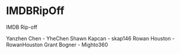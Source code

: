 # IMDBRipOff
IMDB Rip-off

Yanzhen Chen - YheChen
Shawn Kapcan - skap146
Rowan Houston - RowanHouston
Grant Bogner - Mighto360
